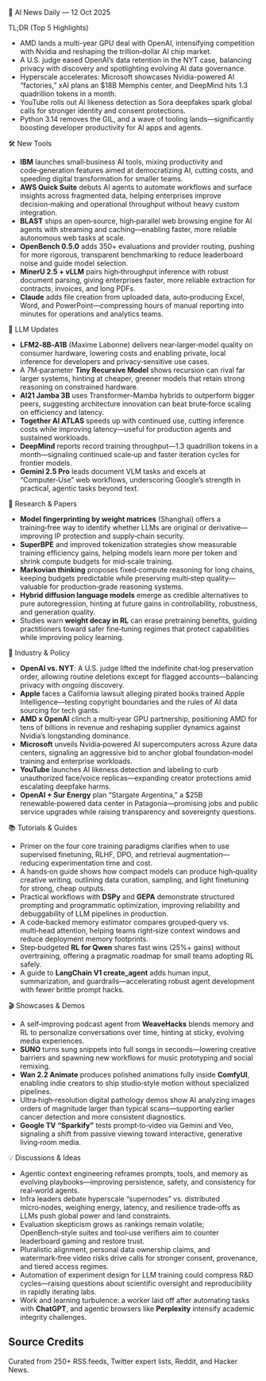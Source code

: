 📰 AI News Daily — 12 Oct 2025

TL;DR (Top 5 Highlights)
- AMD lands a multi-year GPU deal with OpenAI, intensifying competition with Nvidia and reshaping the trillion‑dollar AI chip market.
- A U.S. judge eased OpenAI’s data retention in the NYT case, balancing privacy with discovery and spotlighting evolving AI data governance.
- Hyperscale accelerates: Microsoft showcases Nvidia-powered AI “factories,” xAI plans an $18B Memphis center, and DeepMind hits 1.3 quadrillion tokens in a month.
- YouTube rolls out AI likeness detection as Sora deepfakes spark global calls for stronger identity and consent protections.
- Python 3.14 removes the GIL, and a wave of tooling lands—significantly boosting developer productivity for AI apps and agents.

🛠️ New Tools
- **IBM** launches small‑business AI tools, mixing productivity and code‑generation features aimed at democratizing AI, cutting costs, and speeding digital transformation for smaller teams.
- **AWS Quick Suite** debuts AI agents to automate workflows and surface insights across fragmented data, helping enterprises improve decision‑making and operational throughput without heavy custom integration.
- **BLAST** ships an open‑source, high‑parallel web browsing engine for AI agents with streaming and caching—enabling faster, more reliable autonomous web tasks at scale.
- **OpenBench 0.5.0** adds 350+ evaluations and provider routing, pushing for more rigorous, transparent benchmarking to reduce leaderboard noise and guide model selection.
- **MinerU 2.5 + vLLM** pairs high‑throughput inference with robust document parsing, giving enterprises faster, more reliable extraction for contracts, invoices, and long PDFs.
- **Claude** adds file creation from uploaded data, auto‑producing Excel, Word, and PowerPoint—compressing hours of manual reporting into minutes for operations and analytics teams.

🤖 LLM Updates
- **LFM2‑8B‑A1B** (Maxime Labonne) delivers near‑larger‑model quality on consumer hardware, lowering costs and enabling private, local inference for developers and privacy‑sensitive use cases.
- A 7M‑parameter **Tiny Recursive Model** shows recursion can rival far larger systems, hinting at cheaper, greener models that retain strong reasoning on constrained hardware.
- **AI21 Jamba 3B** uses Transformer–Mamba hybrids to outperform bigger peers, suggesting architecture innovation can beat brute‑force scaling on efficiency and latency.
- **Together AI ATLAS** speeds up with continued use, cutting inference costs while improving latency—useful for production agents and sustained workloads.
- **DeepMind** reports record training throughput—1.3 quadrillion tokens in a month—signaling continued scale‑up and faster iteration cycles for frontier models.
- **Gemini 2.5 Pro** leads document VLM tasks and excels at “Computer‑Use” web workflows, underscoring Google’s strength in practical, agentic tasks beyond text.

📑 Research & Papers
- **Model fingerprinting by weight matrices** (Shanghai) offers a training‑free way to identify whether LLMs are original or derivative—improving IP protection and supply‑chain security.
- **SuperBPE** and improved tokenization strategies show measurable training efficiency gains, helping models learn more per token and shrink compute budgets for mid‑scale training.
- **Markovian thinking** proposes fixed‑compute reasoning for long chains, keeping budgets predictable while preserving multi‑step quality—valuable for production‑grade reasoning systems.
- **Hybrid diffusion language models** emerge as credible alternatives to pure autoregression, hinting at future gains in controllability, robustness, and generation quality.
- Studies warn **weight decay in RL** can erase pretraining benefits, guiding practitioners toward safer fine‑tuning regimes that protect capabilities while improving policy learning.

🏢 Industry & Policy
- **OpenAI vs. NYT**: A U.S. judge lifted the indefinite chat‑log preservation order, allowing routine deletions except for flagged accounts—balancing privacy with ongoing discovery.
- **Apple** faces a California lawsuit alleging pirated books trained Apple Intelligence—testing copyright boundaries and the rules of AI data sourcing for tech giants.
- **AMD x OpenAI** clinch a multi‑year GPU partnership, positioning AMD for tens of billions in revenue and reshaping supplier dynamics against Nvidia’s longstanding dominance.
- **Microsoft** unveils Nvidia‑powered AI supercomputers across Azure data centers, signaling an aggressive bid to anchor global foundation‑model training and enterprise workloads.
- **YouTube** launches AI likeness detection and labeling to curb unauthorized face/voice replicas—expanding creator protections amid escalating deepfake harms.
- **OpenAI + Sur Energy** plan “Stargate Argentina,” a $25B renewable‑powered data center in Patagonia—promising jobs and public service upgrades while raising transparency and sovereignty questions.

📚 Tutorials & Guides
- Primer on the four core training paradigms clarifies when to use supervised finetuning, RLHF, DPO, and retrieval augmentation—reducing experimentation time and cost.
- A hands‑on guide shows how compact models can produce high‑quality creative writing, outlining data curation, sampling, and light finetuning for strong, cheap outputs.
- Practical workflows with **DSPy** and **GEPA** demonstrate structured prompting and programmatic optimization, improving reliability and debuggability of LLM pipelines in production.
- A code‑backed memory estimator compares grouped‑query vs. multi‑head attention, helping teams right‑size context windows and reduce deployment memory footprints.
- Step‑budgeted **RL for Qwen** shares fast wins (25%+ gains) without overtraining, offering a pragmatic roadmap for small teams adopting RL safely.
- A guide to **LangChain V1 create_agent** adds human input, summarization, and guardrails—accelerating robust agent development with fewer brittle prompt hacks.

🎬 Showcases & Demos
- A self‑improving podcast agent from **WeaveHacks** blends memory and RL to personalize conversations over time, hinting at sticky, evolving media experiences.
- **SUNO** turns sung snippets into full songs in seconds—lowering creative barriers and spawning new workflows for music prototyping and social remixing.
- **Wan 2.2 Animate** produces polished animations fully inside **ComfyUI**, enabling indie creators to ship studio‑style motion without specialized pipelines.
- Ultra‑high‑resolution digital pathology demos show AI analyzing images orders of magnitude larger than typical scans—supporting earlier cancer detection and more consistent diagnostics.
- **Google TV “Sparkify”** tests prompt‑to‑video via Gemini and Veo, signaling a shift from passive viewing toward interactive, generative living‑room media.

💡 Discussions & Ideas
- Agentic context engineering reframes prompts, tools, and memory as evolving playbooks—improving persistence, safety, and consistency for real‑world agents.
- Infra leaders debate hyperscale “supernodes” vs. distributed micro‑nodes, weighing energy, latency, and resilience trade‑offs as LLMs push global power and land constraints.
- Evaluation skepticism grows as rankings remain volatile; OpenBench‑style suites and tool‑use verifiers aim to counter leaderboard gaming and restore trust.
- Pluralistic alignment, personal data ownership claims, and watermark‑free video risks drive calls for stronger consent, provenance, and tiered access regimes.
- Automation of experiment design for LLM training could compress R&D cycles—raising questions about scientific oversight and reproducibility in rapidly iterating labs.
- Work and learning turbulence: a worker laid off after automating tasks with **ChatGPT**, and agentic browsers like **Perplexity** intensify academic integrity challenges.

## Source Credits  
Curated from 250+ RSS feeds, Twitter expert lists, Reddit, and Hacker News.